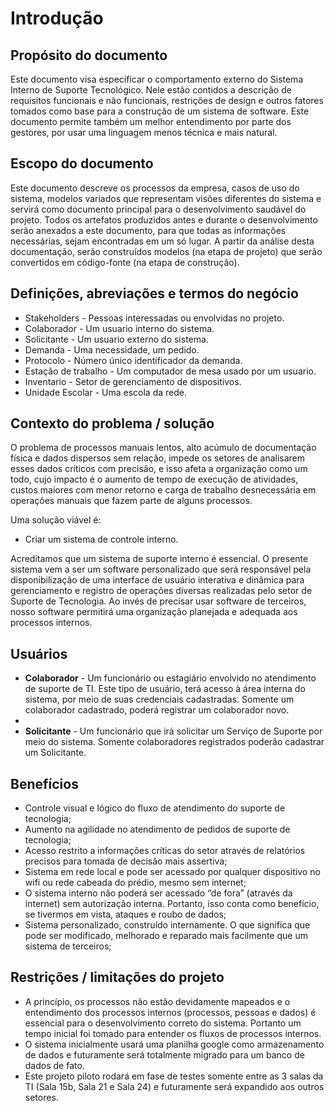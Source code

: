 # Introdução

## Propósito do documento

Este documento visa especificar o comportamento externo do Sistema Interno de Suporte Tecnológico. Nele estão contidos a descrição de requisitos funcionais e não funcionais, restrições de design e outros fatores tomados como base para a construção de um sistema de software. Este documento permite também um melhor entendimento por parte dos gestores, por usar uma linguagem menos técnica e mais natural.

## Escopo do documento

Este documento descreve os processos da empresa, casos de uso do sistema, modelos variados que representam visões diferentes do sistema e servirá como documento principal para o desenvolvimento saudável do projeto. Todos os artefatos produzidos antes e durante o desenvolvimento serão anexados a este documento, para que todas as informações necessárias, sejam encontradas em um só lugar. A partir da análise desta documentação, serão construídos modelos (na etapa de projeto) que serão convertidos em código-fonte (na etapa de construção).

## Definições, abreviações e termos do negócio

- Stakeholders - Pessoas interessadas ou envolvidas no projeto.
- Colaborador - Um usuario interno do sistema.
- Solicitante - Um usuario externo do sistema.
- Demanda - Uma necessidade, um pedido.
- Protocolo - Número único identificador da demanda.
- Estação de trabalho - Um computador de mesa usado por um usuario.
- Inventario - Setor de gerenciamento de dispositivos.
- Unidade Escolar - Uma escola da rede.

## Contexto do problema / solução

O problema de processos manuais lentos, alto acúmulo de documentação física e dados dispersos sem relação, impede os setores de analisarem esses dados críticos com precisão, e isso afeta a organização como um todo, cujo impacto é o aumento de tempo de execução de atividades, custos maiores com menor retorno e carga de trabalho desnecessária em operações manuais que fazem parte de alguns processos. 

Uma solução viável é:

* Criar um sistema de controle interno.

Acreditamos que um sistema de suporte interno é essencial. O presente sistema vem a ser um software personalizado que será responsável pela disponibilização de uma interface de usuário interativa e dinâmica para gerenciamento e registro de operações diversas realizadas pelo setor de Suporte de Tecnologia. Ao invés de precisar usar software de terceiros, nosso software permitirá uma organização planejada e adequada aos processos internos.

## Usuários

- **Colaborador** - Um funcionário ou estagiário envolvido no atendimento de suporte de TI. Este tipo de usuário, terá acesso à área interna do sistema, por meio de suas credenciais cadastradas. Somente um colaborador cadastrado, poderá registrar um colaborador novo.
- 
- **Solicitante** - Um funcionário que irá solicitar um Serviço de Suporte por meio do sistema. Somente colaboradores registrados poderão cadastrar um Solicitante.

## Benefícios

- Controle visual e lógico do fluxo de atendimento do suporte de tecnologia;
- Aumento na agilidade no atendimento de pedidos de suporte de tecnologia;
- Acesso restrito a informações críticas do setor através de relatórios precisos para tomada de decisão mais assertiva;
- Sistema em rede local e pode ser acessado por qualquer dispositivo no wifi ou rede cabeada do prédio, mesmo sem internet;
- O sistema interno não poderá ser acessado “de fora” (através da internet) sem autorização interna. Portanto, isso conta como benefício, se tivermos em vista, ataques e roubo de dados;
- Sistema personalizado, construído internamente. O que significa que pode ser modificado, melhorado e reparado mais facilmente que um sistema de terceiros;

## Restrições / limitações do projeto

* A princípio, os processos não estão devidamente mapeados e o entendimento dos processos internos (processos, pessoas e dados) é essencial para o desenvolvimento correto do sistema. Portanto um tempo inicial foi tomado para entender os fluxos de processos internos.
* O sistema inicialmente usará uma planilha google como armazenamento de dados e futuramente será totalmente migrado para um banco de dados de fato.
* Este projeto piloto rodará em fase de testes somente entre as 3 salas da TI (Sala 15b, Sala 21 e Sala 24) e futuramente será expandido aos outros setores.